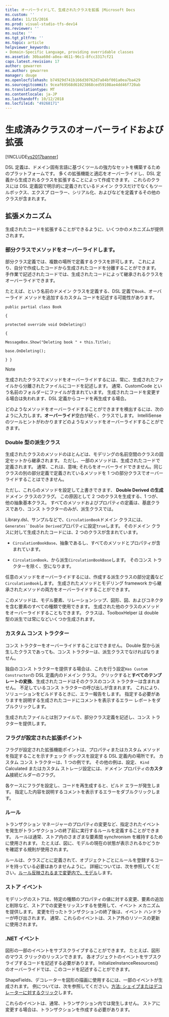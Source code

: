 ```yaml
---
title: オーバーライドして、生成されたクラスを拡張 |Microsoft Docs
ms.custom: ''
ms.date: 11/15/2016
ms.prod: visual-studio-tfs-dev14
ms.reviewer: ''
ms.suite: ''
ms.tgt_pltfrm: ''
ms.topic: article
helpviewer_keywords:
- Domain-Specific Language, providing overridable classes
ms.assetid: 30baa60d-a8ea-4611-96c1-8fcc3317cf21
caps.latest.revision: 17
author: gewarren
ms.author: gewarren
manager: douge
ms.openlocfilehash: b74929d741b166d30762d7a84bf001a0ea7ba429
ms.sourcegitcommit: 9ceaf69568d61023868ced59108ae4dd46f720ab
ms.translationtype: MT
ms.contentlocale: ja-JP
ms.lasthandoff: 10/12/2018
ms.locfileid: "49268171"
---
```

# <a name="overriding-and-extending-the-generated-classes"></a>生成済みクラスのオーバーライドおよび拡張
[!INCLUDE[vs2017banner](../includes/vs2017banner.md)]

DSL 定義は、ドメイン固有言語に基づくツールの強力なセットを構築するためのプラットフォームです。 多くの拡張機能と適応をオーバーライドし、DSL 定義から生成されるクラスを拡張することによって作成できます。 これらのクラスには DSL 定義図で明示的に定義されているドメイン クラスだけでなくもツールボックス、エクスプ ローラー、シリアル化、およびなどを定義するその他のクラスが含まれます。  
  
## <a name="extensibility-mechanisms"></a>拡張メカニズム  
 生成されたコードを拡張することができるように、いくつかのメカニズムが提供されます。  
  
### <a name="overriding-methods-in-a-partial-class"></a>部分クラスでメソッドをオーバーライドします。  
 部分クラス定義では、複数の場所で定義するクラスを許可します。 これにより、自分で作成したコードから生成されたコードを分離することができます。 手作業で記述されたコードでは、生成されたコードによって継承されるクラスをオーバーライドできます。  
  
 たとえば、という名前のドメイン クラスを定義する、DSL 定義で`Book`、オーバーライド メソッドを追加するカスタム コードを記述する可能性があります。  
  
 `public partial class Book`  
  
 `{`  
  
 `protected override void OnDeleting()`  
  
 `{`  
  
 `MessageBox.Show("Deleting book " + this.Title);`  
  
 `base.OnDeleting();`  
  
 `} }`  
  
> [!NOTE]
>  生成されたクラスでメソッドをオーバーライドするには、常に、生成されたファイルから分離されたファイルにコードを記述します。 通常、CustomCode という名前のフォルダーにファイルが含まれています。 生成されたコードを変更する場合は失われます、DSL 定義からコードを再生成する場合。  
  
 どのようなメソッドをオーバーライドすることができますを検出するには、次のように入力します。**オーバーライド**空白が続く、クラスでします。 IntelliSense のツールヒントがわかりますどのようなメソッドをオーバーライドすることができます。  
  
### <a name="double-derived-classes"></a>Double 型の派生クラス  
 生成されたクラスのメソッドのほとんどは、モデリングの名前空間のクラスの固定セットから継承されます。 ただし、一部のメソッドは、生成されたコードで定義されます。 通常、これは、意味; それらをオーバーライドできません。同じクラスの別の部分定義で定義されているメソッドを 1 つの部分クラスでオーバーライドすることはできません。  
  
 ただし、これらのメソッドを設定して上書きできます、 **Double Derived の生成**ドメイン クラスのフラグ。 この原因として 2 つのクラスを生成する、1 つが、他の抽象基本クラス。 すべてのメソッドおよびプロパティの定義は、基底クラスであり、コンス トラクターのみが、派生クラスでは。  
  
 Library.dsl、サンプルなどで、`CirculationBook`ドメイン クラスには、`Generates``Double Derived`プロパティに設定`true`します。 そのドメイン クラスに対して生成されたコードには、2 つのクラスが含まれています。  
  
-   `CirculationBookBase`、抽象であるし、すべてのメソッドとプロパティが含まれています。  
  
-   `CirculationBook`、から派生`CirculationBookBase`します。 そのコンス トラクターを除く、空になります。  
  
 任意のメソッドをオーバーライドするには、作成する派生クラスの部分定義など`CirculationBook`します。 生成されたメソッドとモデリング framework から継承されたメソッドの両方をオーバーライドすることができます。  
  
 このメソッドは、モデル要素、リレーションシップ、図形、図、およびコネクタを含む要素のすべての種類で使用できます。 生成された他のクラスのメソッドをオーバーライドすることもできます。 クラスは、ToolboxHelper は double 型の派生では常になどいくつか生成されます。  
  
### <a name="custom-constructors"></a>カスタム コンス トラクター  
 コンス トラクターをオーバーライドすることはできません。 Double 型から派生したクラスであっても、コンス トラクターは、派生クラスでなければなりません。  
  
 独自のコンス トラクターを提供する場合は、これを行う設定`Has Custom Constructor`の DSL 定義内のドメイン クラス。 クリックすると**すべてのテンプレートの変換**、生成されたコードはそのクラスのコンス トラクターは含まれません。 不足しているコンス トラクターの呼び出しが含まれます。 これにより、ソリューションをビルドするときに、エラー報告をします。 指定する必要がありますを説明する生成されたコードにコメントを表示するエラー レポートをダブルクリックします。  
  
 生成されたファイルとは別ファイルで、部分クラス定義を記述し、コンス トラクターを提供します。  
  
### <a name="flagged-extension-points"></a>フラグが設定された拡張ポイント  
 フラグが設定された拡張機能ポイントは、プロパティまたはカスタム メソッドを指定することを示すチェック ボックスを設定する DSL 定義内の場所です。 カスタム コンス トラクターは、1 つの例です。 その他の例は、設定、 `Kind` Calculated またはカスタム ストレージ設定には、ドメイン プロパティの**カスタム**接続ビルダーのフラグ。  
  
 各ケースにフラグを設定し、コードを再生成すると、ビルド エラーが発生します。 指定した内容を説明するコメントを表示するエラーをダブルクリックします。  
  
### <a name="rules"></a>ルール  
 トランザクション マネージャーのプロパティの変更など、指定されたイベントを発生がトランザクションの終了前に実行するルールを定義することができます。 ルールは通常、ストア内のさまざまな要素間 synchronism を維持するために使用されます。 たとえば、図に、モデルの現在の状態が表示されるかどうかを確認する規則が使用されます。  
  
 ルールは、クラスごとに定義されて、オブジェクトごとにルールを登録するコードを持っている必要はありませんように。 詳細については、次を参照してください。[ルール反映されるまで変更内で、モデル](../modeling/rules-propagate-changes-within-the-model.md)します。  
  
### <a name="store-events"></a>ストア イベント  
 モデリングのストアは、特定の種類のプロパティの値に対する変更、要素の追加と削除など、ストアでの変更をリッスンするを使用して、イベント メカニズムを提供します。 変更を行ったトランザクションの終了後は、イベント ハンドラーが呼び出されます。 通常、これらのイベントは、ストア外のリソースの更新に使用されます。  
  
### <a name="net-events"></a>.NET イベント  
 図形の一部のイベントをサブスクライブすることができます。 たとえば、図形のマウス クリックのリッスンできます。 各オブジェクトのイベントをサブスクライブするコードを記述する必要があります。 InitializeInstanceResources() のオーバーライドでは、このコードを記述することができます。  
  
 ShapeFields、デコレーターを図形の描画に使用するには、一部のイベントが生成されます。 例については、次を参照してください。[方法: シェイプまたはデコレーターに対するクリック](../modeling/how-to-intercept-a-click-on-a-shape-or-decorator.md)します。  
  
 これらのイベントは、通常、トランザクション内では発生しません。 ストアに変更する場合は、トランザクションを作成する必要があります。



